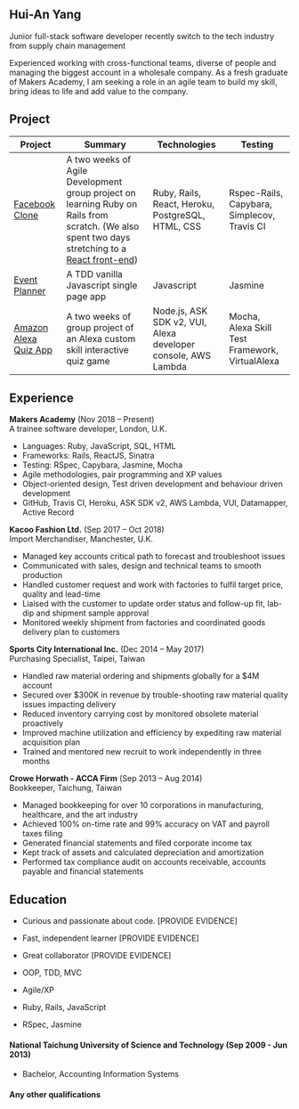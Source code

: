 ## Hui-An Yang

Junior full-stack software developer recently switch to the tech industry from supply chain management



Experienced working with cross-functional teams, diverse of people and managing the biggest account in a wholesale company.  As a fresh graduate of Makers Academy, I am seeking a role in an agile team to build my skill, bring ideas to life and add value to the company.

## Project
| Project                                                                  | Summary                                                                                                                                                                                                       | Technologies                                                       | Testing                                                 |
|--------------------------------------------------------------------------|---------------------------------------------------------------------------------------------------------------------------------------------------------------------------------------------------------------|--------------------------------------------------------------------|---------------------------------------------------------|
| [Facebook Clone](https://github.com/anhuiyang/acebook-team-rocket)       | A two weeks of Agile Development group project on learning Ruby on Rails from scratch. (We also spent two days stretching to a [React front-end](https://github.com/anhuiyang/Acebook-team-rocket-frontend))  | Ruby, Rails, React, Heroku, PostgreSQL, HTML, CSS                  | Rspec-Rails, Capybara, Simplecov, Travis CI    |
| [Event Planner](https://github.com/anhuiyang/event_planner_app)          | A TDD vanilla Javascript single page app                                                                                                                                                                      | Javascript                                                         | Jasmine                                         |
| [Amazon Alexa Quiz App](https://github.com/anhuiyang/alexa_node_js_quiz) | A two weeks of group project of an Alexa custom skill interactive quiz game                                                                                                                                   | Node.js, ASK SDK v2, VUI, Alexa developer console, AWS Lambda | Mocha, Alexa Skill Test Framework, VirtualAlexa |

## Experience

**Makers Academy** (Nov 2018 – Present)    
A trainee software developer, London, U.K.
 - Languages: Ruby, JavaScript, SQL, HTML
 - Frameworks: Rails, ReactJS, Sinatra
 - Testing: RSpec, Capybara, Jasmine, Mocha
 - Agile methodologies, pair programming and XP values
 - Object-oriented design, Test driven development and behaviour driven development
 - GitHub, Travis CI, Heroku, ASK SDK v2, AWS Lambda, VUI, Datamapper, Active Record

**Kacoo Fashion Ltd.** (Sep 2017 – Oct 2018)    
Import Merchandiser, Manchester, U.K.
 - Managed key accounts critical path to forecast and troubleshoot issues
 - Communicated with sales, design and technical teams to smooth production
 - Handled customer request and work with factories to fulfil target price, quality and lead-time
 - Liaised with the customer to update order status and follow-up fit, lab-dip and shipment sample approval
 - Monitored weekly shipment from factories and coordinated goods delivery plan to customers
 
**Sports City International Inc.** (Dec 2014 – May 2017)   
Purchasing Specialist, Taipei, Taiwan  
 - Handled raw material ordering and shipments globally for a $4M account
 - Secured over $300K in revenue by trouble-shooting raw material quality issues impacting delivery
 - Reduced inventory carrying cost by monitored obsolete material proactively
 - Improved machine utilization and efficiency by expediting raw material acquisition plan
 - Trained and mentored new recruit to work independently in three months

**Crowe Horwath - ACCA Firm** (Sep 2013 – Aug 2014)   
Bookkeeper, Taichung, Taiwan  
- Managed bookkeeping for over 10 corporations in manufacturing, healthcare, and the art industry
- Achieved 100% on-time rate and 99% accuracy on VAT and payroll taxes filing
- Generated financial statements and filed corporate income tax
- Kept track of assets and calculated depreciation and amortization
- Performed tax compliance audit on accounts receivable, accounts payable and financial statements

## Education


- Curious and passionate about code. [PROVIDE EVIDENCE]
- Fast, independent learner [PROVIDE EVIDENCE]
- Great collaborator [PROVIDE EVIDENCE]

- OOP, TDD, MVC
- Agile/XP
- Ruby, Rails, JavaScript
- RSpec, Jasmine

#### National Taichung University of Science and Technology (Sep 2009 - Jun 2013)

- Bachelor, Accounting Information Systems

#### Any other qualifications

